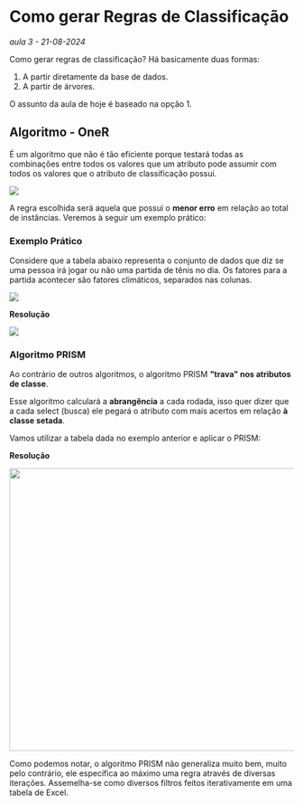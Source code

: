 # **Como gerar Regras de Classificação**
*aula 3 -  21-08-2024*

Como gerar regras de classificação? Há basicamente duas formas:

1. A partir diretamente da base de dados.
2. A partir de árvores.

O assunto da aula de hoje é baseado na opção 1.

## Algoritmo - OneR
É um algoritmo que não é tão eficiente porque testará todas as combinações entre todos os valores que um atributo pode assumir com todos os valores que o atributo de classificação possui.

<img src="https://i.ibb.co/60V6Wh6/OneR.png">

A regra escolhida será aquela que possui o **menor erro** em relação ao total de instâncias. Veremos à seguir um exemplo prático:

### **Exemplo Prático**

Considere que a tabela abaixo representa o conjunto de dados que diz se uma pessoa irá jogar ou não uma partida de tênis no dia. Os fatores para a partida acontecer são fatores climáticos,
separados nas colunas.

<img src="https://i.ibb.co/GR3Zb3G/Captura-de-tela-2024-10-22-174633.png">

**Resolução**

<img src="https://i.ibb.co/xYGQh1V/resolucao-one-R.png">

### Algoritmo PRISM
Ao contrário de outros algoritmos, o algoritmo PRISM **"trava" nos atributos de classe**.

Esse algoritmo calculará a **abrangência** a cada rodada, isso quer dizer que a cada select (busca) ele pegará o atributo com mais acertos em relação **à classe setada**.

Vamos utilizar a tabela dada no exemplo anterior e aplicar o PRISM:

**Resolução**

<img src="https://i.ibb.co/Xk2t3n1/resolucao-PRISM.png" width=15000px height=500px>

Como podemos notar, o algoritmo PRISM não generaliza muito bem, muito pelo contrário, ele específica ao máximo uma regra através de diversas iterações. Assemelha-se como diversos filtros
feitos iterativamente em uma tabela de Excel.

